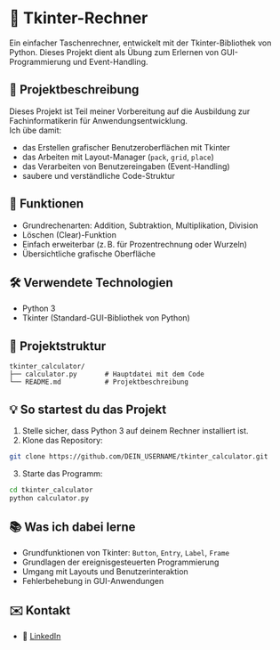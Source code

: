 # 🧮 Tkinter-Rechner

Ein einfacher Taschenrechner, entwickelt mit der Tkinter-Bibliothek von Python. Dieses Projekt dient als Übung zum Erlernen von GUI-Programmierung und Event-Handling.

## 📌 Projektbeschreibung

Dieses Projekt ist Teil meiner Vorbereitung auf die Ausbildung zur Fachinformatikerin für Anwendungsentwicklung.  
Ich übe damit:

- das Erstellen grafischer Benutzeroberflächen mit Tkinter
- das Arbeiten mit Layout-Manager (`pack`, `grid`, `place`)
- das Verarbeiten von Benutzereingaben (Event-Handling)
- saubere und verständliche Code-Struktur

## 🚀 Funktionen

- Grundrechenarten: Addition, Subtraktion, Multiplikation, Division
- Löschen (Clear)-Funktion
- Einfach erweiterbar (z. B. für Prozentrechnung oder Wurzeln)
- Übersichtliche grafische Oberfläche

## 🛠 Verwendete Technologien

- Python 3
- Tkinter (Standard-GUI-Bibliothek von Python)

## 📁 Projektstruktur

```
tkinter_calculator/
├── calculator.py       # Hauptdatei mit dem Code
└── README.md           # Projektbeschreibung
```

## 💡 So startest du das Projekt

1. Stelle sicher, dass Python 3 auf deinem Rechner installiert ist.
2. Klone das Repository:

```bash
git clone https://github.com/DEIN_USERNAME/tkinter_calculator.git
```

3. Starte das Programm:

```bash
cd tkinter_calculator
python calculator.py
```

## 📚 Was ich dabei lerne

- Grundfunktionen von Tkinter: `Button`, `Entry`, `Label`, `Frame`
- Grundlagen der ereignisgesteuerten Programmierung
- Umgang mit Layouts und Benutzerinteraktion
- Fehlerbehebung in GUI-Anwendungen

## ✉️ Kontakt
 
- 🔗 [LinkedIn](https://www.linkedin.com/in/celine-maloszek-458a64359/)

